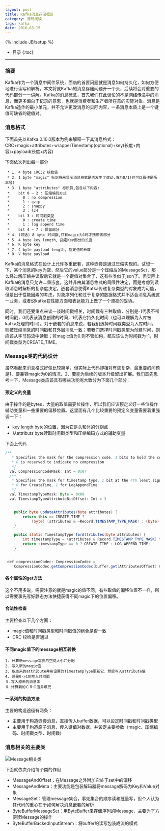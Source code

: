 ```yaml
---
layout: post
title: Kafka消息存储概览
category: 源码阅读
tags: kafka 
date: 2016-08-15
---
```

{% include JB/setup %}


* 目录
{:toc}

---

### 摘要

Kafka作为一个消息中间件系统，面临的首要问题就是消息如何持久化，如何方便地进行读写和解析。本文将就Kafka的消息存储问题开一个头，后续将会对重要的代码部分一一讲解。Kafka的消息概念，首先我们在此谈论的不是网络传递中的消息，而更多偏向于记录的意思，也就是消费者和生产者所在意的实际对象。消息是Kafka造作的最小单元，并不允许更改消息的实际内容，一条消息本质上是一个键值可缺省的键值对。

### 消息格式
下面首先以Kafka 0.10.0版本为例来解释一下其消息格式：
 CRC+magic+attributes+wrapperTimestamp(optional)+key(长度+内容)+payload(长度+内容)

 下面依次列出每一部分
 
```
 * 1. 4 byte CRC32 校检值
 * 2. 1 byte "magic" 标识符来显示消息格式是否发生了改动,值为0/1(也可以看作是版本号)
 * 3. 1 byte "attributes" 标识符,包含以下内容:
 *    bit 0 ~ 2 : 压缩编码方式
 *      0 : no compression
 *      1 : gzip
 *      2 : snappy
 *      3 : lz4
 *    bit 3 : 时间戳类型
 *      0 : create time
 *      1 : log append time
 *    bit 4 ~ 7 : 保留部分
 * 4. (可选) 8 byte 时间戳,只有magic为1时才携带该部分
 * 5. 4 byte key length, 指定Key部分的长度
 * 6. K byte key
 * 7. 4 byte payload length, 指定值的长度
 * 8. V byte payload
```

Kafka的消息格式在设计上允许多重嵌套，这种嵌套是通过压缩实现的。试想一下，某个消息的key为空，然后它的value部分是一个压缩后的MessageSet，那么经过解压缩并读取后它就是一个键值对集合了，这有些类似于json了。但实际上Kafka的消息只允许二重嵌套，这并非由其消息格式的局限性决定，而是考虑到读取消息时解析的复杂度决定。嵌套消息使得Kafka传递复杂类型的对象成为可能，但是出于性能因素的考虑，对象序列化和过于复杂的数据格式并不适合消息系统这一业务，或者说kafka在性能方面和表达能力上做了一个漂亮的妥协。

同时，我们还要重点来谈一谈时间戳相关，时间戳有三种取值，分别是-1代表不带时间戳，0代表该消息创建的时间，1代表它持久化时间（也可以理解为入库被kafka处理的时间）。对于嵌套的消息来说，若我们选择时间戳类型为入库时间，则被压缩消息的时间戳和其外层消息一致；若我们选择时间戳类型为创建时间，则应该从字节码流中读取；若magic值为0.则不管如何，都应该认为时间戳为-1，时间戳类型为CREATE_TIME。

### Message类的代码设计

虽然看起来消息格式好像比较简单，但实际上代码却相对有些复杂，最重要的问题是1、要兼容magic为0的情况，2、要能为后续的版本升级留出扩展。我们首先思考一下，Message类应该具有哪些功能呢大致分为下面几个部分：

#### 预定义的变量

由于操作的是bytes，大量的取值需要位操作，所以我们应该预定义好一些位操作辅助变量和一些重要的偏移位置。这里面有几个比较重要的预定义变量需要着重强调一下：

- key length byte的位置，因为它是头和体的分割点
- 从attributs byte读取时间戳类型和压缩编码方式的辅助变量

下面上代码

```java
/**
   * Specifies the mask for the compression code. 3 bits to hold the compression codec.
   * 0 is reserved to indicate no compression
   */
  val CompressionCodeMask: Int = 0x07
  /**
   * Specifies the mask for timestamp type. 1 bit at the 4th least significant bit.
   * 0 for CreateTime, 1 for LogAppendTime
   */
  val TimestampTypeMask: Byte = 0x08
  val TimestampTypeAttributeBitOffset: Int = 3


    public byte updateAttributes(byte attributes) {
        return this == CREATE_TIME ?
            (byte) (attributes & ~Record.TIMESTAMP_TYPE_MASK) : (byte) (attributes | Record.TIMESTAMP_TYPE_MASK);
    }

    public static TimestampType forAttributes(byte attributes) {
        int timestampType = (attributes & Record.TIMESTAMP_TYPE_MASK) >> Record.TIMESTAMP_TYPE_ATTRIBUTE_OFFSET;
        return timestampType == 0 ? CREATE_TIME : LOG_APPEND_TIME;
    }


 def compressionCodec: CompressionCodec = 
    CompressionCodec.getCompressionCodec(buffer.get(AttributesOffset) & CompressionCodeMask)
```

#### 各个属性的get方法

这个不用多说，需要注意的就是magic的值不同，有些取值的偏移位置不一样，所以需要事先写好静态方法快捷获得不同magic下的位置偏移。

#### 合法性检查

主要检查以下几个方面：

- magic值和时间戳类型和时间戳值的组合是否一致
- CRC 校检是否通过

#### 不同magic值下的message相互转换


```
1. 计算新message需要的空间大小并分配
2. 写入新的magic值
3. 取原来的attribute并用设置的TimestampType更新它，然后写入attribute值
4. 若是0->1则写入时间戳　
５.写入原来的消息体
６.计算新的ＣＲＣ值并填充
```

#### 一系列的构造方法

主要的构造途径有两条：

- 主要用于构造嵌套消息，直接传入buffer数据，可以设定时间戳和时间戳类型
- 主要用于构造原子消息，传入键值对数据，并设定主要参数（magic、压缩编码、时间戳类型、时间戳）

### 消息相关的主要类
![Message相关类](https://static.oschina.net/uploads/img/201608/15201836_hfex.png "Message相关类")

下面就依次介绍每个类的作用

- MessageAndOffset：在Message之外附加它处于set中的偏移
- MessageAndMeta：主要功能是包装解码器将message解码为Key和Value对象
- MessageSet：管理message集合，事先集合的顺序读和批量写，但个人认为其代码的重心在于如何解决消息嵌套的解析
- ByteBufferMessageSet：用ByteBuffer来存储序列的Message，主要为了方便读Message的操作
- ByteBufferBackedInputStream：将buffer的读写包装成流的模式
